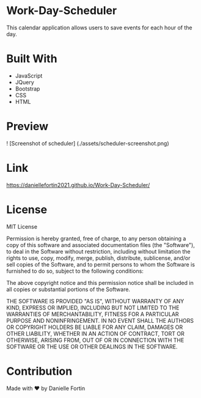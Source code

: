 # Work-Day-Scheduler
This calendar application allows users to save events for each hour of the day.

# Built With

* JavaScript
* JQuery
* Bootstrap
* CSS
* HTML

# Preview 

! [Screenshot of scheduler] (./assets/scheduler-screenshot.png)

# Link 

https://daniellefortin2021.github.io/Work-Day-Scheduler/

# License 
MIT License

Permission is hereby granted, free of charge, to any person obtaining a copy of this software and associated documentation files (the "Software"), to deal in the Software without restriction, including without limitation the rights to use, copy, modify, merge, publish, distribute, sublicense, and/or sell copies of the Software, and to permit persons to whom the Software is furnished to do so, subject to the following conditions:

The above copyright notice and this permission notice shall be included in all copies or substantial portions of the Software.

THE SOFTWARE IS PROVIDED "AS IS", WITHOUT WARRANTY OF ANY KIND, EXPRESS OR IMPLIED, INCLUDING BUT NOT LIMITED TO THE WARRANTIES OF MERCHANTABILITY, FITNESS FOR A PARTICULAR PURPOSE AND NONINFRINGEMENT. IN NO EVENT SHALL THE AUTHORS OR COPYRIGHT HOLDERS BE LIABLE FOR ANY CLAIM, DAMAGES OR OTHER LIABILITY, WHETHER IN AN ACTION OF CONTRACT, TORT OR OTHERWISE, ARISING FROM, OUT OF OR IN CONNECTION WITH THE SOFTWARE OR THE USE OR OTHER DEALINGS IN THE SOFTWARE.

# Contribution
Made with ❤️ by Danielle Fortin